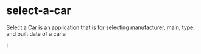 # select-a-car
Select a Car is an application that is for selecting manufacturer, main, type, and built date of a car.a

I
